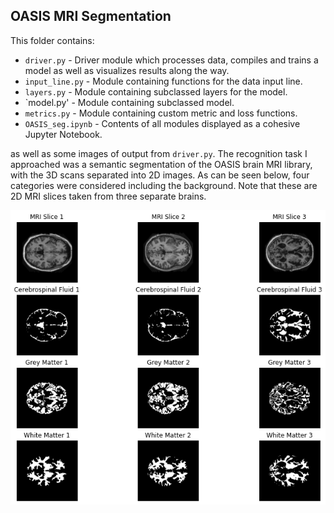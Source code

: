 ## OASIS MRI Segmentation
This folder contains:
* `driver.py` - Driver module which processes data, compiles and trains a model as well as visualizes results
along the way.
* `input_line.py` - Module containing functions for the data input line.
* `layers.py` - Module containing subclassed layers for the model.
* `model.py' - Module containing subclassed model.
* `metrics.py` - Module containing custom metric and loss functions.
* `OASIS_seg.ipynb` - Contents of all modules displayed as a cohesive Jupyter Notebook.

as well as some images of output from `driver.py`. The recognition task I approached was a semantic segmentation 
of the OASIS brain MRI library, with the 3D scans separated into 2D images. As can be seen below, four categories 
were considered including the background. Note that these are 2D MRI slices taken from three separate brains.

![Ground truth input images and segmentation masks.](oasis.png)

